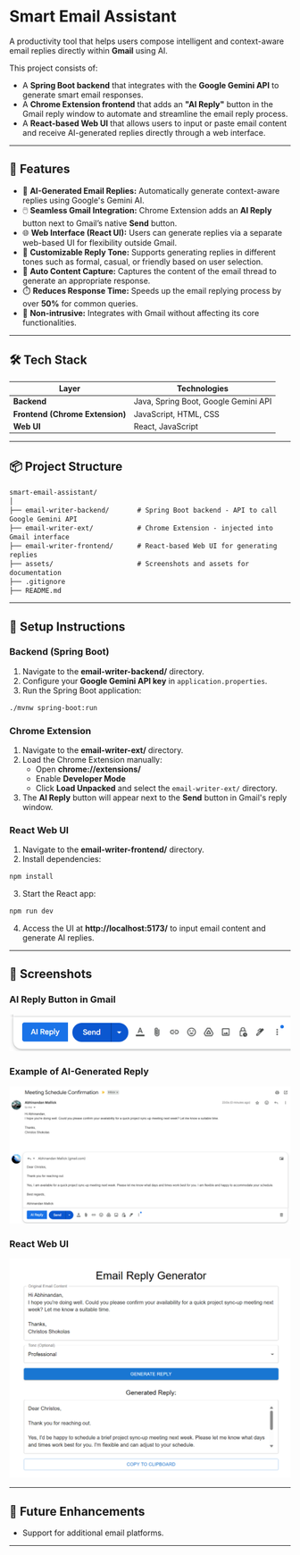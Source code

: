 # Smart Email Assistant

A productivity tool that helps users compose intelligent and context-aware email replies directly within **Gmail** using AI.

This project consists of:
- A **Spring Boot backend** that integrates with the **Google Gemini API** to generate smart email responses.
- A **Chrome Extension frontend** that adds an **"AI Reply"** button in the Gmail reply window to automate and streamline the email reply process.
- A **React-based Web UI** that allows users to input or paste email content and receive AI-generated replies directly through a web interface.

---

## 🚀 Features

- 📩 **AI-Generated Email Replies:** Automatically generate context-aware replies using Google's Gemini AI.
- 🖱️ **Seamless Gmail Integration:** Chrome Extension adds an **AI Reply** button next to Gmail’s native **Send** button.
- 🌐 **Web Interface (React UI):** Users can generate replies via a separate web-based UI for flexibility outside Gmail.
- 🎯 **Customizable Reply Tone:** Supports generating replies in different tones such as formal, casual, or friendly based on user selection.
- 🔄 **Auto Content Capture:** Captures the content of the email thread to generate an appropriate response.
- ⏱️ **Reduces Response Time:** Speeds up the email replying process by over **50%** for common queries.
- 🔐 **Non-intrusive:** Integrates with Gmail without affecting its core functionalities.

---

## 🛠️ Tech Stack

| Layer      | Technologies |
|------------|--------------|
| **Backend**  | Java, Spring Boot, Google Gemini API |
| **Frontend (Chrome Extension)** | JavaScript, HTML, CSS |
| **Web UI**  | React, JavaScript |

---

## 📦 Project Structure

```
smart-email-assistant/
│
├── email-writer-backend/       # Spring Boot backend - API to call Google Gemini API
├── email-writer-ext/           # Chrome Extension - injected into Gmail interface
├── email-writer-frontend/      # React-based Web UI for generating replies
├── assets/                     # Screenshots and assets for documentation
├── .gitignore
├── README.md
```

---

## 🔧 Setup Instructions

### Backend (Spring Boot)
1. Navigate to the **email-writer-backend/** directory.
2. Configure your **Google Gemini API key** in `application.properties`.
3. Run the Spring Boot application:
```bash
./mvnw spring-boot:run
```

### Chrome Extension
1. Navigate to the **email-writer-ext/** directory.
2. Load the Chrome Extension manually:
   - Open **chrome://extensions/**
   - Enable **Developer Mode**
   - Click **Load Unpacked** and select the `email-writer-ext/` directory.
3. The **AI Reply** button will appear next to the **Send** button in Gmail's reply window.

### React Web UI
1. Navigate to the **email-writer-frontend/** directory.
2. Install dependencies:
```bash
npm install
```
3. Start the React app:
```bash
npm run dev
```
4. Access the UI at **http://localhost:5173/** to input email content and generate AI replies.

---

## 📸 Screenshots

### AI Reply Button in Gmail
![AI Reply Button](assets/ai-reply-button.png)

### Example of AI-Generated Reply
![Generated Reply Example](assets/generated-reply-example.png)

### React Web UI
![React Web UI](assets/react-ui.png)

---

## 🔮 Future Enhancements
- Support for additional email platforms.

---
